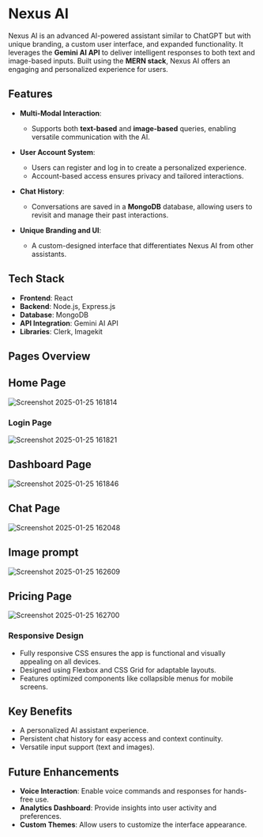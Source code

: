 # **Nexus AI**

Nexus AI is an advanced AI-powered assistant similar to ChatGPT but with unique branding, a custom user interface, and expanded functionality. It leverages the **Gemini AI API** to deliver intelligent responses to both text and image-based inputs. Built using the **MERN stack**, Nexus AI offers an engaging and personalized experience for users.

## **Features**

- **Multi-Modal Interaction**:
  - Supports both **text-based** and **image-based** queries, enabling versatile communication with the AI.
  
- **User Account System**:
  - Users can register and log in to create a personalized experience.
  - Account-based access ensures privacy and tailored interactions.

- **Chat History**:
  - Conversations are saved in a **MongoDB** database, allowing users to revisit and manage their past interactions.

- **Unique Branding and UI**:
  - A custom-designed interface that differentiates Nexus AI from other assistants.

## **Tech Stack**

- **Frontend**: React  
- **Backend**: Node.js, Express.js  
- **Database**: MongoDB  
- **API Integration**: Gemini AI API
- **Libraries**: Clerk, Imagekit

## **Pages Overview**
## **Home Page**
![Screenshot 2025-01-25 161814](https://github.com/user-attachments/assets/325f409c-519b-4a56-9bc7-a4f244e0c2a2)

### **Login Page**
![Screenshot 2025-01-25 161821](https://github.com/user-attachments/assets/9f4109f8-65b7-4534-8c50-53d54369e9d0)

## **Dashboard Page**
![Screenshot 2025-01-25 161846](https://github.com/user-attachments/assets/dc378edb-6226-4bb1-afbe-89381c96211f)

## **Chat Page**
![Screenshot 2025-01-25 162048](https://github.com/user-attachments/assets/b0f5d721-8a86-47ab-9e6c-fcb85d878fef)

## **Image prompt**
![Screenshot 2025-01-25 162609](https://github.com/user-attachments/assets/031ee314-9936-4c35-882c-02e3ef232f60)

## **Pricing Page**
![Screenshot 2025-01-25 162700](https://github.com/user-attachments/assets/eb100e65-7cc0-4d02-8383-8b76c002039c)

### **Responsive Design**
- Fully responsive CSS ensures the app is functional and visually appealing on all devices.
- Designed using Flexbox and CSS Grid for adaptable layouts.
- Features optimized components like collapsible menus for mobile screens.

## **Key Benefits**

- A personalized AI assistant experience.  
- Persistent chat history for easy access and context continuity.  
- Versatile input support (text and images).  

## **Future Enhancements**

- **Voice Interaction**: Enable voice commands and responses for hands-free use.  
- **Analytics Dashboard**: Provide insights into user activity and preferences.  
- **Custom Themes**: Allow users to customize the interface appearance.  
